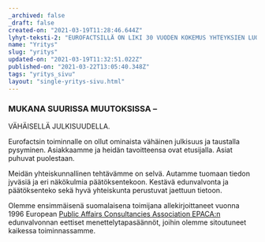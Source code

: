```yaml
---
_archived: false
_draft: false
created-on: "2021-03-19T11:28:46.644Z"
lyhyt-teksti-2: "EUROFACTSILLÄ ON LIKI 30 VUODEN KOKEMUS YHTEYKSIEN LUOMISESTA YHTEISKUNNAN JA TALOUDEN VÄLIMAASTOSSA. YHDISTÄMME POLIITTISEN, LAINSÄÄDÄNNÖLLISEN JA VIESTINNÄLLISEN KOKEMUKSEMME VAIKUTTAVIKSI FAKTOIKSI JA ASIAKKAIDEMME TUEKSI."
name: "Yritys"
slug: "yritys"
updated-on: "2021-03-19T11:32:51.022Z"
published-on: "2021-03-22T13:05:40.348Z"
tags: "yritys_sivu"
layout: "single-yritys-sivu.html"
---
```


### MUKANA SUURISSA MUUTOKSISSA –  
VÄHÄISELLÄ JULKISUUDELLA.

Eurofactsin toiminnalle on ollut ominaista vähäinen julkisuus ja taustalla pysyminen. Asiakkaamme ja heidän tavoitteensa ovat etusijalla. Asiat puhuvat puolestaan.

Meidän yhteiskunnallinen tehtävämme on selvä. Autamme tuomaan tiedon jyväsiä ja eri näkökulmia päätöksentekoon. Kestävä edunvalvonta ja päätöksenteko sekä hyvä yhteiskunta perustuvat jaettuun tietoon.

Olemme ensimmäisenä suomalaisena toimijana allekirjoittaneet vuonna 1996 European [Public Affairs Consultancies Association EPACA:n](http://www.epaca.org/) edunvalvonnan eettiset menettelytapasäännöt, joihin olemme sitoutuneet kaikessa toiminnassamme.

‍
